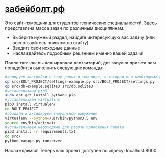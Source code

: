# [забейболт.рф](http://забейболт.рф)

Это сайт-помощник для студентов технических специальностей. Здесь представлена масса задач по различным дисциплинам.
* Выберите нужный раздел, найдите интересующую вас задачу (или воспользуйтесь поиском по стайту)
* Введите свои исходные данные
* Наслаждайтесь подробным решением именно вашей задачи!

После того как вы клонировали репозиторий, для запуска проекта вам понадобится выполнить следующие команды:
```bash
#копируем настройки и базу даных в том виде, в котором они необходимы для запуска проекта
cp src/BOLT_PROJECT/settings-example.py src/BOLT_PROJECT/settings.py
cp src/db-example.sqlite3 src/db.sqlite3
#устанавливаем pip3
sudo apt-get install python3-pip
#устанавливаем virtualenv
pip3 install virtualenv
cd BOLT_PROJECT
#создаём и активируем вируальное окружение
virtualenv --python=/usr/bin/python3.5 env
source env/bin/activate
#устанавливаем необходимы для работы приложения пакеты
pip3 install -r requirements.txt 
cd src/
python manage.py runserver
```
Наслаждаемся! Теперь наш проект доступен по адресу: localhost:8000